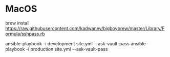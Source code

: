 # MacOS

brew install https://raw.githubusercontent.com/kadwanev/bigboybrew/master/Library/Formula/sshpass.rb

ansible-playbook -i development site.yml --ask-vault-pass
ansible-playbook -i production site.yml --ask-vault-pass
